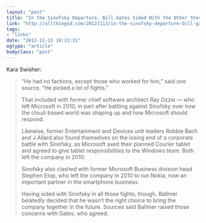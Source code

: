 ```yaml
---
layout: "post"
title: "In the Sinofsky Departure, Bill Gates Sided With the Other Steve"
link: "http://allthingsd.com/20121113/in-the-sinofsky-departure-bill-gates-sided-with-the-other-steve-ballmer-at-microsoft/"
tags: 
- "links"
date: "2012-11-13 18:13:31"
ogtype: "article"
bodyclass: "post"
---
```


Kara Swisher:

> “He had no factions, except those who worked for him,” said one source. “He picked a lot of fights.”
> 
> That included with former chief software architect Ray Ozzie — who left Microsoft in 2010, in part after battling against Sinofsky over how the cloud-based world was shaping up and how Microsoft should respond.
> 
> Likewise, former Entertainment and Devices unit leaders Robbie Bach and J Allard also found themselves on the losing end of a corporate battle with Sinofsky, as Microsoft axed their planned Courier tablet and agreed to give tablet responsibilities to the Windows team. Both left the company in 2010.
> 
> Sinofsky also clashed with former Microsoft Business division head Stephen Elop, who left the company in 2010 to run Nokia, now an important partner in the smartphone business.
> 
> Having sided with Sinofsky in all those fights, though, Ballmer belatedly decided that he wasn’t the right choice to bring the company together in the future. Sources said Ballmer raised those concerns with Gates, who agreed.